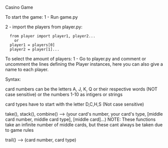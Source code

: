 Casino Game

To start the game:
  1 - Run game.py

  2 - import the players from player.py:

      from player import player1, player2...
        or
      player1 = players[0]
      player2 = player[1]...

To select the amount of players:
  1 - Go to player.py and comment or uncomment the lines defining the Player instances, here you can also give a name to each player.

Syntax:

card numbers can be the letters A, J, K, Q or their respective words (NOT case sensitive) or the numbers 1-10 as intigers or strings

card types have to start with the letter D,C,H,S (Not case sensitive)

take(), stack(), combine() --> (your card's number, your card's type, [middle card number, middle card type], [middle card]...)
NOTE: These functions take an infinite number of middle cards, but these cant always be taken due to game rules

trail() --> (card number, card type)
